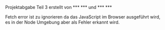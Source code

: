 Projektabgabe Teil 3 erstellt von *** *** und *** ***

Fetch error ist zu ignorieren da das JavaScript im Browser ausgeführt wird, es in der Node Umgebung aber als Fehler erkannt wird.
